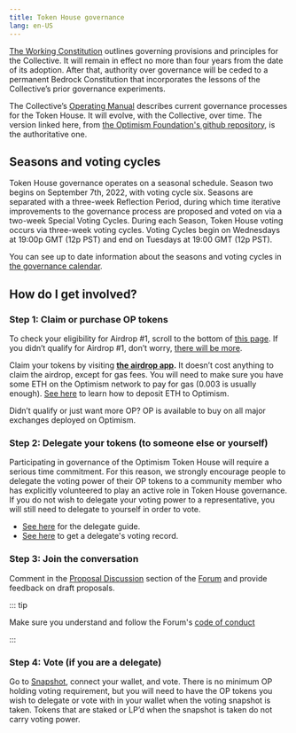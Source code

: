 ```yaml
---
title: Token House governance
lang: en-US
---
```


[The Working Constitution](https://gov.optimism.io/t/working-constitution-of-the-optimism-collective/55) outlines governing provisions and principles for the Collective. 
It will remain in effect no more than four years from the date of its adoption. 
After that, authority over governance will be ceded to a permanent Bedrock Constitution that incorporates the lessons of the Collective’s prior governance experiments.

The Collective’s [Operating Manual](https://github.com/ethereum-optimism/OPerating-manual/blob/main/manual.md) describes current governance processes for the Token House. 
It will evolve, with the Collective, over time. 
The version linked here, from [the Optimism Foundation's github repository](https://github.com/ethereum-optimism/OPerating-manual), is the authoritative one.

## Seasons and voting cycles

Token House governance operates on a seasonal schedule.
Season two begins on September 7th, 2022, with voting cycle six.
Seasons are separated with a three-week Reflection Period, during which time iterative improvements to the governance process are proposed and voted on via a two-week Special Voting Cycles. 
During each Season, Token House voting occurs via three-week voting cycles. 
Voting Cycles begin on Wednesdays at 19:00p GMT (12p PST) and end on Tuesdays at 19:00 GMT (12p PST).

You can see up to date information about the seasons and voting cycles in [the governance calendar](https://calendar.google.com/calendar/u/0/r?cid=Y180aHVpNzBpdG0wODllN3Q4cTUwaGVoMWtub0Bncm91cC5jYWxlbmRhci5nb29nbGUuY29t).

## How do I get involved?

###  Step 1: Claim or purchase OP tokens

To check your eligibility for Airdrop #1, scroll to the bottom of [this page](https://app.optimism.io/announcement). 
If you didn’t qualify for Airdrop #1, don’t worry, [there will be more](allocations/#future-airdrops-2-3).
      
Claim your tokens by visiting **[the airdrop app](https://app.optimism.io/airdrop/check).** 
It doesn’t cost anything to claim the airdrop, except for gas fees. 
You will need to make sure you have some ETH on the Optimism network to pay for gas (0.003 is usually enough).
[See here](https://help.optimism.io/hc/en-us/sections/4413033248795-Deposit) to learn how to deposit ETH to Optimism.

Didn’t qualify or just want more OP? OP is available to buy on all major exchanges deployed on Optimism.

### Step 2: Delegate your tokens (to someone else or yourself)

Participating in governance of the Optimism Token House will require a serious time commitment. 
For this reason, we strongly encourage people to delegate the voting power of their OP tokens to a community member who has explicitly volunteered to play an active role in Token House governance. 
If you do not wish to delegate your voting power to a representative, you will still need to delegate to yourself in order to vote.
        
* [See here](delegate.md) for the delegate guide.
* [See here](https://help.optimism.io/hc/en-us/articles/6389519530779-How-do-I-see-how-my-delegate-voted-) to get a delegate's voting record.

### Step 3: Join the conversation
Comment in the [Proposal Discussion](proposals.md) section of the [Forum](https://gov.optimism.io/) and provide feedback on draft proposals.

::: tip        
             
Make sure you understand and follow the Forum's [code of conduct](https://gov.optimism.io/t/code-of-conduct/5/4)

:::


### Step 4: Vote (if you are a delegate)

Go to [Snapshot](https://snapshot.org/#/opcollective.eth), connect your wallet, and vote.
There is no minimum OP holding voting requirement, but you will need to have the OP tokens you wish to delegate or vote with in your wallet when the voting snapshot is taken. 
Tokens that are staked or LP’d when the snapshot is taken do not carry voting power.
